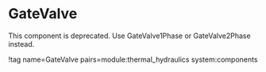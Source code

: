 # GateValve

This component is deprecated. Use GateValve1Phase or GateValve2Phase instead.

!tag name=GateValve pairs=module:thermal_hydraulics system:components
